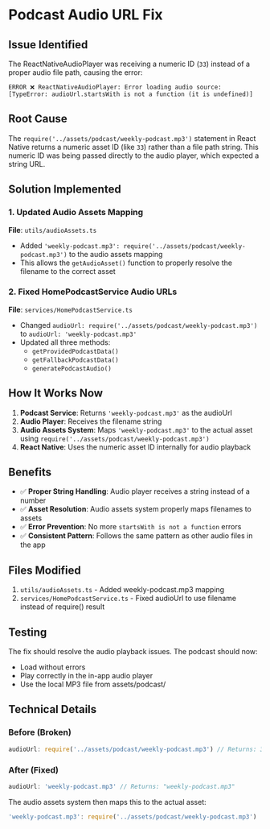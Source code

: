# Podcast Audio URL Fix

## Issue Identified
The ReactNativeAudioPlayer was receiving a numeric ID (`33`) instead of a proper audio file path, causing the error:
```
ERROR ❌ ReactNativeAudioPlayer: Error loading audio source: [TypeError: audioUrl.startsWith is not a function (it is undefined)]
```

## Root Cause
The `require('../assets/podcast/weekly-podcast.mp3')` statement in React Native returns a numeric asset ID (like `33`) rather than a file path string. This numeric ID was being passed directly to the audio player, which expected a string URL.

## Solution Implemented

### 1. Updated Audio Assets Mapping
**File**: `utils/audioAssets.ts`
- Added `'weekly-podcast.mp3': require('../assets/podcast/weekly-podcast.mp3')` to the audio assets mapping
- This allows the `getAudioAsset()` function to properly resolve the filename to the correct asset

### 2. Fixed HomePodcastService Audio URLs
**File**: `services/HomePodcastService.ts`
- Changed `audioUrl: require('../assets/podcast/weekly-podcast.mp3')` to `audioUrl: 'weekly-podcast.mp3'`
- Updated all three methods:
  - `getProvidedPodcastData()`
  - `getFallbackPodcastData()`
  - `generatePodcastAudio()`

## How It Works Now

1. **Podcast Service**: Returns `'weekly-podcast.mp3'` as the audioUrl
2. **Audio Player**: Receives the filename string
3. **Audio Assets System**: Maps `'weekly-podcast.mp3'` to the actual asset using `require('../assets/podcast/weekly-podcast.mp3')`
4. **React Native**: Uses the numeric asset ID internally for audio playback

## Benefits

- ✅ **Proper String Handling**: Audio player receives a string instead of a number
- ✅ **Asset Resolution**: Audio assets system properly maps filenames to assets
- ✅ **Error Prevention**: No more `startsWith is not a function` errors
- ✅ **Consistent Pattern**: Follows the same pattern as other audio files in the app

## Files Modified

1. `utils/audioAssets.ts` - Added weekly-podcast.mp3 mapping
2. `services/HomePodcastService.ts` - Fixed audioUrl to use filename instead of require() result

## Testing

The fix should resolve the audio playback issues. The podcast should now:
- Load without errors
- Play correctly in the in-app audio player
- Use the local MP3 file from assets/podcast/

## Technical Details

### Before (Broken)
```typescript
audioUrl: require('../assets/podcast/weekly-podcast.mp3') // Returns: 33
```

### After (Fixed)
```typescript
audioUrl: 'weekly-podcast.mp3' // Returns: "weekly-podcast.mp3"
```

The audio assets system then maps this to the actual asset:
```typescript
'weekly-podcast.mp3': require('../assets/podcast/weekly-podcast.mp3')
```
